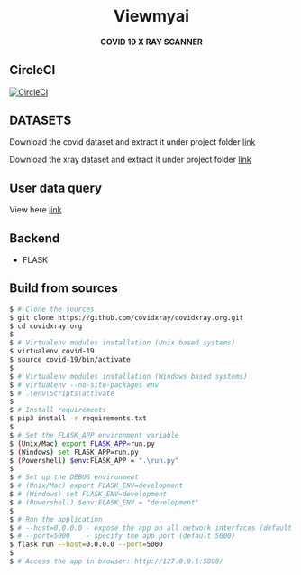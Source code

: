 

<h1 align="center">
  <br>
  <br>
  Viewmyai
  <br>
</h1>

<h4 align="center">COVID 19 X RAY SCANNER
  
## CircleCI
[![CircleCI](https://circleci.com/gh/covidxray/covidxray.org.svg?style=svg)](https://circleci.com/gh/covidxray/covidxray.org)

## DATASETS
  Download the covid dataset and extract it under project folder [link](https://drive.google.com/file/d/1iCdBP6F7xfqQH77eeclTRkOimMRjv237/view?usp=sharing)
  
 Download the xray dataset and extract it under project folder [link](https://drive.google.com/file/d/1lLNaiPtQwMDvn2ON_7dZRX8XiQRqTW6C/view?usp=sharing)
 
## User data query 
 View here [link](https://drive.google.com/file/d/1RLd7tYXuw-Z9Je3KtJlGbQOg4fjo9_8f/view?usp=sharing)
## Backend
   - FLASK

## Build from sources

```bash
$ # Clone the sources
$ git clone https://github.com/covidxray/covidxray.org.git
$ cd covidxray.org
$
$ # Virtualenv modules installation (Unix based systems)
$ virtualenv covid-19
$ source covid-19/bin/activate
$
$ # Virtualenv modules installation (Windows based systems)
$ # virtualenv --no-site-packages env
$ # .\env\Scripts\activate
$ 
$ # Install requirements
$ pip3 install -r requirements.txt
$
$ # Set the FLASK_APP environment variable
$ (Unix/Mac) export FLASK_APP=run.py
$ (Windows) set FLASK_APP=run.py
$ (Powershell) $env:FLASK_APP = ".\run.py"
$
$ # Set up the DEBUG environment
$ # (Unix/Mac) export FLASK_ENV=development
$ # (Windows) set FLASK_ENV=development
$ # (Powershell) $env:FLASK_ENV = "development"
$
$ # Run the application
$ # --host=0.0.0.0 - expose the app on all network interfaces (default 127.0.0.1)
$ # --port=5000    - specify the app port (default 5000)  
$ flask run --host=0.0.0.0 --port=5000
$
$ # Access the app in browser: http://127.0.0.1:5000/
```
